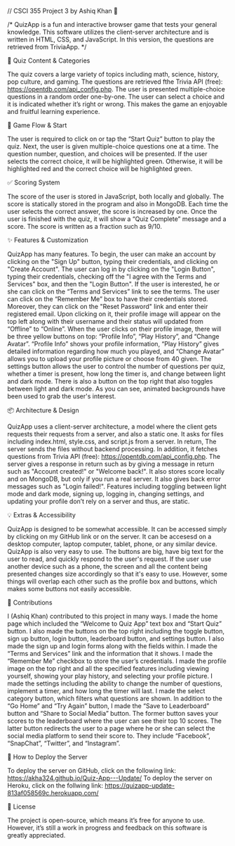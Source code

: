 // CSCI 355 Project 3 by Ashiq Khan 🎯

/* QuizApp is a fun and interactive browser game that tests your general knowledge. This software utilizes the client-server 
architecture and is written in HTML, CSS, and JavaScript. In this version, the questions are retrieved from TriviaApp.   */

🧠 Quiz Content & Categories

The quiz covers a large variety of topics including math, science, history, pop culture, and gaming. The questions 
are retrieved fthe Trivia API (free): https://opentdb.com/api_config.php. The user is presented multiple-choice questions 
in a random order one-by-one. The user can select a choice and it is indicated whether it’s right or wrong. 
This makes the game an enjoyable and fruitful learning experience.

🚀 Game Flow & Start

The user is required to click on or tap the “Start Quiz” button to play the quiz. Next, the user is given multiple-choice
questions one at a time. The question number, question, and choices will be presented. If the user selects the correct choice,
it will be highlighted green. Otherwise, it will be highlighted red and the correct choice will be highlighted green.

✅ Scoring System

The score of the user is stored in JavaScript, both locally and globally. The score is statically stored in the program
and also in MongoDB. Each time the user selects the correct answer, the score is increased by one. Once the user is finished 
with the quiz, it will show a “Quiz Complete” message and a score. The score is written as a fraction such as 9/10.

✨ Features & Customization

QuizApp has many features. To begin, the user can make an account by clicking on the "Sign Up" button, typing their credentials, 
and clicking on "Create Account". The user can log in by clicking on the "Login Button", typing their credentials, checking off 
the "I agree with the Terms and Services" box, and then the "Login Button". If the user is interested, he or she can click on the 
“Terms and Services” link to see the terms. The user can click on the “Remember Me” box to have their credentials stored. Moreover,
they can click on the "Reset Password" link and enter their registered email. Upon clicking on it, their profile image will appear 
on the top left along with their username and their status will updated from “Offline” to “Online”. When the user clicks on their 
profile image, there will be three yellow buttons on top: “Profile Info”, “Play History”, and “Change Avatar”. “Profile Info” shows 
your profile information, “Play History” gives detailed information regarding how much you played, and “Change Avatar” allows you to 
upload your profile picture or choose from 40 given. The settings button allows the user to control the number of questions per quiz,
whether a timer is present, how long the timer is, and change between light and dark mode. There is also a button on the top right that 
also toggles between light and dark mode. As you can see, animated backgrounds have been used to grab the user's interest.

📦 Architecture & Design

QuizApp uses a client-server architecture, a model where the client gets requests their requests from a server, and also a static one. 
It asks for files including index.html, style.css, and script.js from a  server. In return, The server sends the files without backend
processing. In addition, it fetches questions from Trivia API (free): https://opentdb.com/api_config.php. The server gives a response
in return such as by giving a message in return such as "Account created!" or "Welcome back!". It also stores score locally and on MongoDB,
but only if you run a real server.  It also gives back error messages such as "Login failed!". Features including toggling between light 
mode and dark mode, signing up, logging in, changing settings, and updating your profile don’t rely on a server and thus, are static.

💡 Extras & Accessibility

QuizApp is designed to be somewhat accessible. It can be accessed simply by clicking on my GitHub link or on the server. It can be accesesd 
on a desktop computer, laptop computer, tablet, phone, or any similar device. QuizApp is also very easy to use. The buttons are big, have big
text for the user to read, and quickly respond to the user's request. If the user use another device such as a phone, the screen and all the 
content being presented changes size accordingly so that it's easy to use. However, some things will overlap each other such as the profile box 
and buttons, which makes some buttons not easily accessible.

🤝 Contributions

I (Ashiq Khan) contributed to this project in many ways. I made the home page which included the “Welcome to Quiz App” text box and “Start Quiz” 
button. I also made the buttons on the top right including the toggle button, sign up button, login button, leaderboard button, and settings button.
I also made the sign up and login forms along with the fields within. I made the “Terms and Services” link and the information that it shows. I made 
the “Remember Me” checkbox to store the user’s credentials. I made the profile image on the top right and all the specified features including viewing 
yourself, showing your play history, and selecting your profile picture. I made the settings including the ability to change the number of questions,
implement a timer, and how long the timer will last. I made the select category button, which filters what questions are shown. In addition to the 
“Go Home” and “Try Again” button, I made the “Save to Leaderboard” button and “Share to Social Media” button. The former button saves your scores to
the leaderboard where the user can see their top 10 scores. The latter button redirects the user to a page where he or she can select the social media 
platform to send their score to. They include “Facebook”, “SnapChat”, “Twitter”, and “Instagram”.

🚀 How to Deploy the Server

To deploy the server on GitHub, click on the following link: https://akha324.github.io/Quiz-App---Update/                              To deploy the server on Heroku, click on the follwing link: https://quizapp-update-813af058569c.herokuapp.com/

📄 License

The project is open-source, which means it’s free for anyone to use. However, it’s still a work in progress and feedback on this software is greatly appreciated.
